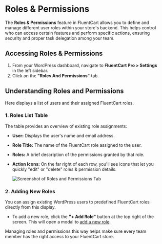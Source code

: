 # Roles & Permissions

The **Roles & Permissions** feature in FluentCart allows you to define and manage different user roles within your store's backend. This helps control who can access certain features and perform specific actions, ensuring security and proper task delegation among your team.

## Accessing Roles & Permissions

1.  From your WordPress dashboard, navigate to **FluentCart Pro > Settings** in the left sidebar.
2.  Click on the **"Roles And Permissions"** tab.

## Understanding Roles and Permissions

Here displays a list of users and their assigned FluentCart roles.

### 1. Roles List Table

The table provides an overview of existing role assignments:

* **User:** Displays the user's name and email address.
* **Role Title:** The name of the FluentCart role assigned to the user.
* **Roles:** A brief description of the permissions granted by that role.
* **Action Icons:** On the far right of each row, you'll see icons that let you quickly "edit" or "delete" roles & permission details.

    ![Screenshot of Roles and Permissions Tab](/images/settings-configuration/roles-permissions/roles-permissions-tab.png)

### 2. Adding New Roles

You can assign existing WordPress users to predefined FluentCart roles directly from this display. 

* To add a new role, click the **"+ Add Role"** button at the top right of the screen. This will open a modal to [add a new role](/guide/settings-configuration/roles-permissions/adding-new-roles/index).

Managing roles and permissions this way helps make sure every team member has the right access to your FluentCart store.
